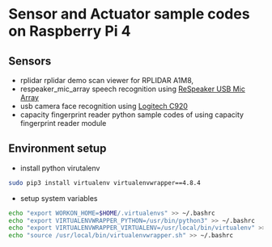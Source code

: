 # Sensor and Actuator sample codes on Raspberry Pi 4

## Sensors
- rplidar
rplidar demo scan viewer for RPLIDAR A1M8, 
- respeaker_mic_array
speech recognition using [ReSpeaker USB Mic Array](http://wiki.seeedstudio.com/cn/ReSpeaker-USB-Mic-Array/)
- usb camera
face recognition using [Logitech C920](https://www.logitech.com/en-ph/product/hd-pro-webcam-c920)
- capacity fingerprint reader
python sample codes of using capacity fingerprint reader module

## Environment setup
- install python virutalenv
```bash
sudo pip3 install virtualenv virtualenvwrapper==4.8.4
```
- setup system variables
```bash
echo "export WORKON_HOME=$HOME/.virtualenvs" >> ~/.bashrc
echo "export VIRTUALENVWRAPPER_PYTHON=/usr/bin/python3" >> ~/.bashrc
echo "export VIRTUALENVWRAPPER_VIRTUALENV=/usr/local/bin/virtualenv" >> ~/.bashrc
echo "source /usr/local/bin/virtualenvwrapper.sh" >> ~/.bashrc
```
